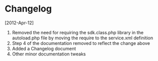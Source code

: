 Changelog
=========

[2012-Apr-12]

1. Removed the need for requiring the sdk.class.php library in the autoload.php file by moving the require to the service.xml definition
2. Step 4 of the documentation removed to reflect the change above
3. Added a Changelog document
4. Other minor documentation tweaks

